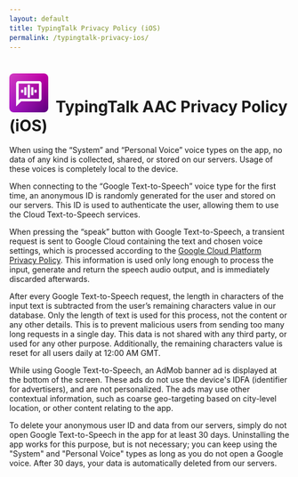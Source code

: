 ```yaml
---
layout: default
title: TypingTalk Privacy Policy (iOS)
permalink: /typingtalk-privacy-ios/
---
```


<style>
    .rounded {
        border-radius: 8px;
    }
</style>

# <img src="/assets/images/speaking-assist-icon.png" width="70" height="70" class="rounded"> &nbsp;TypingTalk AAC Privacy Policy (iOS)

When using the “System” and “Personal Voice” voice types on the app, no data of any kind is collected, shared, or stored on our servers. Usage of these voices is completely local to the device.

When connecting to the “Google Text-to-Speech” voice type for the first time, an anonymous ID is randomly generated for the user and stored on our servers. This ID is used to authenticate the user, allowing them to use the Cloud Text-to-Speech services.

When pressing the “speak” button with Google Text-to-Speech, a transient request is sent to Google Cloud containing the text and chosen voice settings, which is processed according to the [Google Cloud Platform Privacy Policy](https://cloud.google.com/terms/cloud-privacy-notice). This information is used only long enough to process the input, generate and return the speech audio output, and is immediately discarded afterwards.

After every Google Text-to-Speech request, the length in characters of the input text is subtracted from the user’s remaining characters value in our database. Only the length of text is used for this process, not the content or any other details. This is to prevent malicious users from sending too many long requests in a single day. This data is not shared with any third party, or used for any other purpose. Additionally, the remaining characters value is reset for all users daily at 12:00 AM GMT.

While using Google Text-to-Speech, an AdMob banner ad is displayed at the bottom of the screen. These ads do not use the device's IDFA (identifier for advertisers), and are not personalized. The ads may use other contextual information, such as coarse geo-targeting based on city-level location, or other content relating to the app.

To delete your anonymous user ID and data from our servers, simply do not open Google Text-to-Speech in the app for at least 30 days. Uninstalling the app works for this purpose, but is not necessary; you can keep using the "System" and "Personal Voice" types as long as you do not open a Google voice. After 30 days, your data is automatically deleted from our servers.